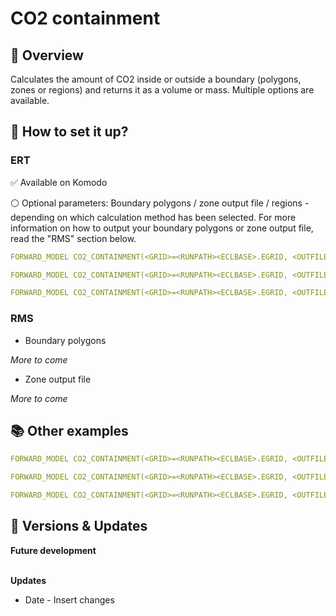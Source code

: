 # CO2 containment

## 🎯 Overview

Calculates the amount of CO2 inside or outside a boundary (polygons, zones or regions) and returns it as a volume or mass. Multiple options are available.


## 📝 How to set it up?

### ERT

✅ Available on Komodo

⚪ Optional parameters: Boundary polygons / zone output file / regions - depending on which calculation method has been selected. For more information on how to output your boundary polygons or zone output file, read the "RMS" section below.

``` yaml title="Calculates actual volume of CO2 in the model"
FORWARD_MODEL CO2_CONTAINMENT(<GRID>=<RUNPATH><ECLBASE>.EGRID, <OUTFILE>="share/results/tables/plume_actual_volume.csv", <CALC_TYPE_INPUT>="actual_volume")
```
``` yaml title="Calculates cell volume with CO2 in the model"
FORWARD_MODEL CO2_CONTAINMENT(<GRID>=<RUNPATH><ECLBASE>.EGRID, <OUTFILE>="share/results/tables/plume_cell_volume.csv", <CALC_TYPE_INPUT>="cell_volume")
```
``` yaml title="Calculates mass of CO2 in the model"
FORWARD_MODEL CO2_CONTAINMENT(<GRID>=<RUNPATH><ECLBASE>.EGRID, <OUTFILE>="share/results/tables/plume_mass.csv", <CALC_TYPE_INPUT>="mass")
```

### RMS

- Boundary polygons

*More to come*

- Zone output file

*More to come*

## 📚 Other examples

``` yaml title="Calculates actual volume of CO2 inside & outside 2 polygons"
FORWARD_MODEL CO2_CONTAINMENT(<GRID>=<RUNPATH><ECLBASE>.EGRID, <OUTFILE>="share/results/tables/plume_actual_volume.csv", <CALC_TYPE_INPUT>="actual_volume", <XARG1>="--containment_polygon", <XARG2>=share/results/polygons/[1st_boundary_name]--boundary.csv, <XARG3>="--hazardous_polygon", <XARG4>=share/results/polygons/[2nd_boundary_name]--boundary.csv, <XARG5>="--zonefile", <XARG6>=<RUNPATH>rms/output/zone/layer_zone_table.csv)
```

``` yaml title="Calculates cell volume inside & outside your 1 polygon"
FORWARD_MODEL CO2_CONTAINMENT(<GRID>=<RUNPATH><ECLBASE>.EGRID, <OUTFILE>="share/results/tables/plume_cell_volume.csv", <CALC_TYPE_INPUT>="cell_volume",<XARG1>="--containment_polygon", <XARG2>=share/results/polygons/[1st_boundary_name]--boundary.csv)
```

``` yaml title="Calculates mass of CO2 inside & outside your 2 polygons and per zone"
FORWARD_MODEL CO2_CONTAINMENT(<GRID>=<RUNPATH><ECLBASE>.EGRID, <OUTFILE>="share/results/tables/plume_mass.csv", <CALC_TYPE_INPUT>="mass", <XARG1>="--containment_polygon", <XARG2>="share/results/polygons/[1st_boundary_name]--boundary.csv", <XARG3>="--hazardous_polygon", <XARG4>="share/results/polygons/[2nd_boundary_name]--boundary.csv", <XARG5>="--zonefile", <XARG6>="<RUNPATH>rms/output/zone/layer_zone_table.csv" )
```




## 🔧 Versions & Updates

**Future development**
<br />
<br />

**Updates**

- Date - Insert changes
